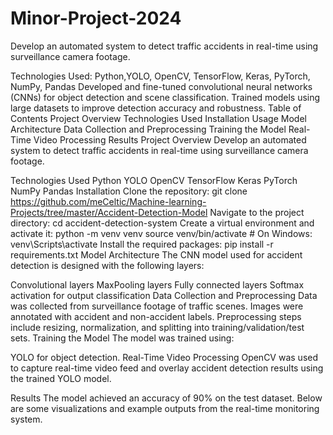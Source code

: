 # Minor-Project-2024
Develop an automated system to detect traffic accidents in real-time using surveillance camera footage.

Technologies Used: Python,YOLO, OpenCV, TensorFlow, Keras, PyTorch, NumPy, Pandas
Developed and fine-tuned convolutional neural networks (CNNs) for object detection and scene classification.
Trained models using large datasets to improve detection accuracy and robustness.
Table of Contents
Project Overview
Technologies Used
Installation
Usage
Model Architecture
Data Collection and Preprocessing
Training the Model
Real-Time Video Processing
Results
Project Overview
Develop an automated system to detect traffic accidents in real-time using surveillance camera footage.

Technologies Used
Python
YOLO
OpenCV
TensorFlow
Keras
PyTorch
NumPy
Pandas
Installation
Clone the repository:
git clone https://github.com/meCeltic/Machine-learning-Projects/tree/master/Accident-Detection-Model
Navigate to the project directory:
cd accident-detection-system
Create a virtual environment and activate it:
python -m venv venv
source venv/bin/activate   # On Windows: venv\Scripts\activate
Install the required packages:
pip install -r requirements.txt
Model Architecture
The CNN model used for accident detection is designed with the following layers:

Convolutional layers
MaxPooling layers
Fully connected layers
Softmax activation for output classification
Data Collection and Preprocessing
Data was collected from surveillance footage of traffic scenes.
Images were annotated with accident and non-accident labels.
Preprocessing steps include resizing, normalization, and splitting into training/validation/test sets.
Training the Model
The model was trained using:

YOLO for object detection.
Real-Time Video Processing
OpenCV was used to capture real-time video feed and overlay accident detection results using the trained YOLO model.

Results
The model achieved an accuracy of 90% on the test dataset. Below are some visualizations and example outputs from the real-time monitoring system.
